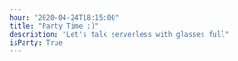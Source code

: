 ```yaml
---
hour: "2020-04-24T18:15:00"
title: "Party Time :)"
description: "Let's talk serverless with glasses full"
isParty: True
---
```

